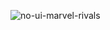 ![no-ui-marvel-rivals](https://github.com/user-attachments/assets/f764de79-90d1-4aa6-bfd7-8b59fd7b163a)
